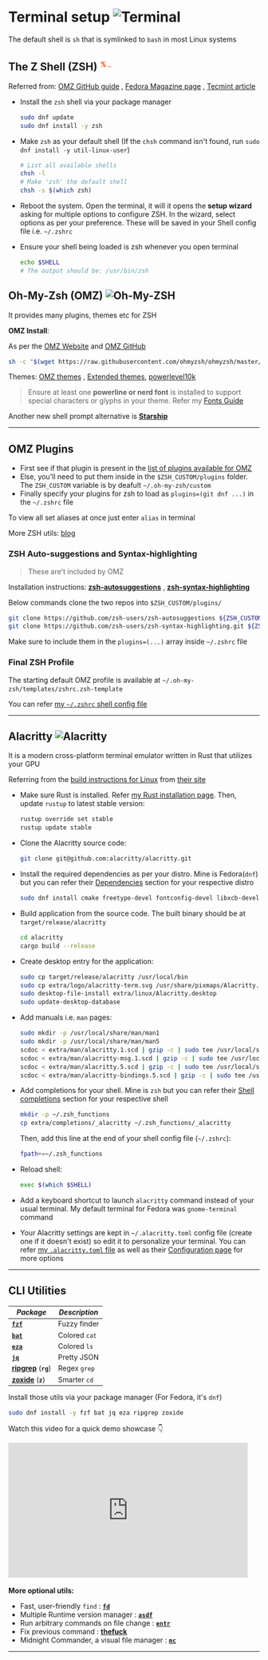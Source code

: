 # Terminal setup <img alt="Terminal" src='https://upload.wikimedia.org/wikipedia/commons/d/da/GNOME_Terminal_icon_2019.svg' height="25">

The default shell is `sh` that is symlinked to `bash` in most Linux systems

## The Z Shell (ZSH) <img alt="ZSH" src="https://raw.githubusercontent.com/Zsh-art/logo/refs/heads/main/svg/color_logomark.svg" width="25" >

Referred from: [OMZ GitHub guide](https://github.com/ohmyzsh/ohmyzsh/wiki/Installing-ZSH) , [Fedora Magazine page](https://fedoramagazine.org/set-zsh-fedora-system/) , [Tecmint article](https://www.tecmint.com/install-zsh-shell-in-fedora/)

- Install the `zsh` shell via your package manager

  ```sh
  sudo dnf update
  sudo dnf install -y zsh
  ```

- Make `zsh` as your default shell (If the `chsh` command isn't found, run `sudo dnf install -y util-linux-user`)

  ```sh
  # List all available shells
  chsh -l
  # Make 'zsh' the default shell
  chsh -s $(which zsh)
  ```

- Reboot the system. Open the terminal, it will it opens the **setup wizard** asking for multiple options to configure ZSH. In the wizard, select options as per your preference. These will be saved in your Shell config file i.e. `~/.zshrc`

- Ensure your shell being loaded is zsh whenever you open terminal

  ```sh
  echo $SHELL
  # The output should be: /usr/bin/zsh
  ```

## Oh-My-Zsh (OMZ) <img alt="Oh-My-ZSH" src="https://ohmyz.sh/img/ohmyzsh-original-logo.svg" width="25">

It provides many plugins, themes etc for ZSH

**OMZ Install**:

As per the [OMZ Website](https://ohmyz.sh/) and [OMZ GitHub](https://github.com/ohmyzsh/ohmyzsh/)

```sh
sh -c "$(wget https://raw.githubusercontent.com/ohmyzsh/ohmyzsh/master/tools/install.sh -O -)"
```

Themes: [OMZ themes](https://github.com/ohmyzsh/ohmyzsh/wiki/Themes) , [Extended themes](https://github.com/ohmyzsh/ohmyzsh/wiki/External-themes), [powerlevel10k](https://github.com/romkatv/powerlevel10k)

> Ensure at least one **powerline or nerd font** is installed to support special characters or glyphs in your theme. Refer my [Fonts Guide](../Fonts/README.md)

<!-- [Irenapova blogpost (zsh,omz,powerlevel10k)](https://irenapopova.com/blog/zsh%20shell-post/) -->

Another new shell prompt alternative is [**Starship**](https://starship.rs/)

<!-- ## Gnome-Terminal Color Schemes

> Basic Profile:

- Size: `120` col x `35` row
- Font: `CodeNewRoman`
- Theme: `Gnome dark`
- Colors: `Tango`

Themes: [hyper-snazzy (creates new profile)](https://github.com/tobark/hyper-snazzy-gnome-terminal) , [Gogh](https://gogh-co.github.io/Gogh/) -->

---

## OMZ Plugins

- First see if that plugin is present in the [list of plugins available for OMZ](https://github.com/ohmyzsh/ohmyzsh/wiki/Plugins)
- Else, you'll need to put them inside in the `$ZSH_CUSTOM/plugins` folder. The `ZSH_CUSTOM` variable is by deafult `~/.oh-my-zsh/custom`
- Finally specify your plugins for zsh to load as `plugins=(git dnf ...)` in the `~/.zshrc` file

To view all set aliases at once just enter `alias` in terminal

More ZSH utils: [blog](https://safjan.com/top-popular-zsh-plugins-on-github-2023/)

### ZSH Auto-suggestions and Syntax-highlighting

> These are't included by OMZ

Installation instructions: [**zsh-autosuggestions**](https://github.com/zsh-users/zsh-autosuggestions/blob/master/INSTALL.md#oh-my-zsh) , [**zsh-syntax-highlighting**](https://github.com/zsh-users/zsh-syntax-highlighting/blob/master/INSTALL.md#oh-my-zsh)

Below commands clone the two repos into `$ZSH_CUSTOM/plugins/`

```sh
git clone https://github.com/zsh-users/zsh-autosuggestions ${ZSH_CUSTOM:-~/.oh-my-zsh/custom}/plugins/zsh-autosuggestions
git clone https://github.com/zsh-users/zsh-syntax-highlighting.git ${ZSH_CUSTOM:-~/.oh-my-zsh/custom}/plugins/zsh-syntax-highlighting
```

Make sure to include them in the `plugins=(...)` array inside `~/.zshrc` file

### Final ZSH Profile

The starting default OMZ profile is available at `~/.oh-my-zsh/templates/zshrc.zsh-template`

You can refer [my `~/.zshrc` shell config file](https://github.com/datkumar/Configs/blob/main/config-files/.zshrc)

---

## Alacritty <img alt="Alacritty" src='https://upload.wikimedia.org/wikipedia/commons/9/90/Alacritty_logo.svg' width="25">

It is a modern cross-platform terminal emulator written in Rust that utilizes your GPU

Referring from the [build instructions for Linux](https://github.com/alacritty/alacritty/blob/master/INSTALL.md) from [their site](https://alacritty.org/)

- Make sure Rust is installed. Refer [my Rust installation page](../Rust/README.md). Then, update `rustup` to latest stable version:

  ```sh
  rustup override set stable
  rustup update stable
  ```

- Clone the Alacritty source code:

  ```sh
  git clone git@github.com:alacritty/alacritty.git
  ```

- Install the required dependencies as per your distro. Mine is Fedora(`dnf`) but you can refer their [Dependencies](https://github.com/alacritty/alacritty/blob/master/INSTALL.md#dependencies) section for your respective distro

  ```sh
  sudo dnf install cmake freetype-devel fontconfig-devel libxcb-devel libxkbcommon-devel g++ scdoc
  ```

- Build application from the source code. The built binary should be at `target/release/alacritty`

  ```sh
  cd alacritty
  cargo build --release
  ```

- Create desktop entry for the application:

  ```sh
  sudo cp target/release/alacritty /usr/local/bin
  sudo cp extra/logo/alacritty-term.svg /usr/share/pixmaps/Alacritty.svg
  sudo desktop-file-install extra/linux/Alacritty.desktop
  sudo update-desktop-database
  ```

- Add manuals i.e. `man` pages:

  ```sh
  sudo mkdir -p /usr/local/share/man/man1
  sudo mkdir -p /usr/local/share/man/man5
  scdoc < extra/man/alacritty.1.scd | gzip -c | sudo tee /usr/local/share/man/man1/alacritty.1.gz > /dev/null
  scdoc < extra/man/alacritty-msg.1.scd | gzip -c | sudo tee /usr/local/share/man/man1/alacritty-msg.1.gz > /dev/null
  scdoc < extra/man/alacritty.5.scd | gzip -c | sudo tee /usr/local/share/man/man5/alacritty.5.gz > /dev/null
  scdoc < extra/man/alacritty-bindings.5.scd | gzip -c | sudo tee /usr/local/share/man/man5/alacritty-bindings.5.gz > /dev/null
  ```

- Add completions for your shell. Mine is `zsh` but you can refer their [Shell completions](https://github.com/alacritty/alacritty/blob/master/INSTALL.md#shell-completions) section for your respective shell

  ```sh
  mkdir -p ~/.zsh_functions
  cp extra/completions/_alacritty ~/.zsh_functions/_alacritty
  ```

  Then, add this line at the end of your shell config file (`~/.zshrc`):

  ```sh
  fpath+=~/.zsh_functions
  ```

- Reload shell:

  ```sh
  exec $(which $SHELL)
  ```

- Add a keyboard shortcut to launch `alacritty` command instead of your usual terminal. My default terminal for Fedora was `gnome-terminal` command

- Your Alacritty settings are kept in `~/.alacritty.toml` config file (create one if it doesn't exist) so edit it to personalize your terminal. You can refer [my `.alacritty.toml` file](https://github.com/datkumar/Configs/blob/main/config-files/.alacritty.toml) as well as their [Configuration page](https://alacritty.org/config-alacritty.html) for more options

---

## CLI Utilities

| _Package_                                                       | _Description_ |
| --------------------------------------------------------------- | ------------- |
| [**`fzf`**](https://github.com/junegunn/fzf)                    | Fuzzy finder  |
| [**`bat`**](https://github.com/sharkdp/bat)                     | Colored `cat` |
| [**`eza`**](https://github.com/eza-community/eza)               | Colored `ls`  |
| [**`jq`**](https://github.com/jqlang/jq)                        | Pretty JSON   |
| [**ripgrep**](https://github.com/BurntSushi/ripgrep) (**`rg`**) | Regex `grep`  |
| [**zoxide**](https://github.com/ajeetdsouza/zoxide) (**`z`**)   | Smarter `cd`  |

Install those utils via your package manager (For Fedora, it's `dnf`)

```sh
sudo dnf install -y fzf bat jq eza ripgrep zoxide
```

Watch this video for a quick demo showcase 👇

<iframe width="480" height="270" src="https://www.youtube.com/embed/2OHrTQVlRMg?si=ty6XNzzHYQAW4Qe5" title="YouTube video player" frameborder="0" allow="accelerometer; autoplay; clipboard-write; encrypted-media; gyroscope; picture-in-picture; web-share" referrerpolicy="strict-origin-when-cross-origin" allowfullscreen></iframe>

**More optional utils:**

- Fast, user-friendly `find` : [**`fd`**](https://github.com/sharkdp/fd)
- Multiple Runtime version manager : [**`asdf`**](https://asdf-vm.com/)
- Run arbitrary commands on file change : [**`entr`**](https://github.com/clibs/entr)
- Fix previous command : [**thefuck**](https://github.com/nvbn/thefuck)
- Midnight Commander, a visual file manager : [**`mc`**](https://github.com/MidnightCommander/mc)

---
